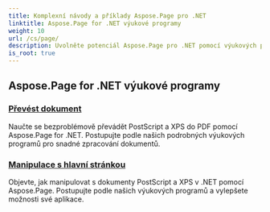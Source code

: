 ```yaml
---
title: Komplexní návody a příklady Aspose.Page pro .NET
linktitle: Aspose.Page for .NET výukové programy
weight: 10
url: /cs/page/
description: Uvolněte potenciál Aspose.Page pro .NET pomocí výukových programů týkajících se vytváření, manipulace a vylepšování. Osvojte si bez námahy od základů až po pokročilé techniky.
is_root: true
---
```

## Aspose.Page for .NET výukové programy 

### [Převést dokument](./convert-document/)
Naučte se bezproblémově převádět PostScript a XPS do PDF pomocí Aspose.Page for .NET. Postupujte podle našich podrobných výukových programů pro snadné zpracování dokumentů.
### [Manipulace s hlavní stránkou](./master-page-manipulation/)
Objevte, jak manipulovat s dokumenty PostScript a XPS v .NET pomocí Aspose.Page. Postupujte podle našich výukových programů a vylepšete možnosti své aplikace.